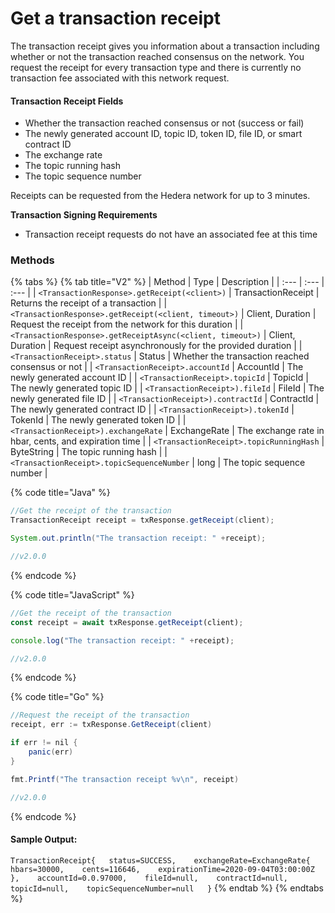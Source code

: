 # Get a transaction receipt

The transaction receipt gives you information about a transaction including whether or not the transaction reached consensus on the network. You request the receipt for every transaction type and there is currently no transaction fee associated with this network request. 

#### Transaction Receipt Fields

* Whether the transaction reached consensus or not \(success or fail\)
* The newly generated account ID, topic ID, token ID, file ID, or smart contract ID
* The exchange rate
* The topic running hash
* The topic sequence number

Receipts can be requested from the Hedera network for up to 3 minutes. 

**Transaction Signing Requirements**

* Transaction receipt requests do not have an associated fee at this time

### Methods

{% tabs %}
{% tab title="V2" %}
| Method | Type | Description |
| :--- | :--- | :--- |
| `<TransactionResponse>.getReceipt(<client>)` | TransactionReceipt | Returns the receipt of a transaction |
| `<TransactionResponse>.getReceipt(<client, timeout>)` | Client, Duration | Request the receipt from the network for this duration |
| `<TransactionResponse>.getReceiptAsync(<client, timeout>)` | Client, Duration | Request receipt asynchronously for the provided duration |
| `<TransactionReceipt>.status` | Status | Whether the transaction reached consensus or not |
| `<TransactionReceipt>.accountId` | AccountId | The newly generated account ID |
| `<TransactionReceipt>.topicId` | TopicId | The newly generated topic ID |
| `<TransactionReceipt>).fileId` | FileId | The newly generated file ID |
| `<TransactionReceipt>).contractId` | ContractId | The newly generated contract ID |
| `<TransactionReceipt>).tokenId` | TokenId | The newly generated token ID |
| `<TransactionReceipt>).exchangeRate` | ExchangeRate | The exchange rate in hbar, cents, and expiration time |
| `<TransactionReceipt>.topicRunningHash` | ByteString | The topic running hash |
| `<TransactionReceipt>.topicSequenceNumber` | long | The topic sequence number |

{% code title="Java" %}
```java
//Get the receipt of the transaction
TransactionReceipt receipt = txResponse.getReceipt(client);

System.out.println("The transaction receipt: " +receipt);

//v2.0.0
```
{% endcode %}

{% code title="JavaScript" %}
```javascript
//Get the receipt of the transaction
const receipt = await txResponse.getReceipt(client);

console.log("The transaction receipt: " +receipt);

//v2.0.0
```
{% endcode %}

{% code title="Go" %}
```java
//Request the receipt of the transaction
receipt, err := txResponse.GetReceipt(client)

if err != nil {
    panic(err)
}

fmt.Printf("The transaction receipt %v\n", receipt)

//v2.0.0
```
{% endcode %}

#### Sample Output:

`TransactionReceipt{  
     status=SUCCESS,   
     exchangeRate=ExchangeRate{  
          hbars=30000,   
          cents=116646,   
          expirationTime=2020-09-04T03:00:00Z  
     },   
     accountId=0.0.97000,   
     fileId=null,   
     contractId=null,   
     topicId=null,   
     topicSequenceNumber=null  
}`
{% endtab %}
{% endtabs %}

